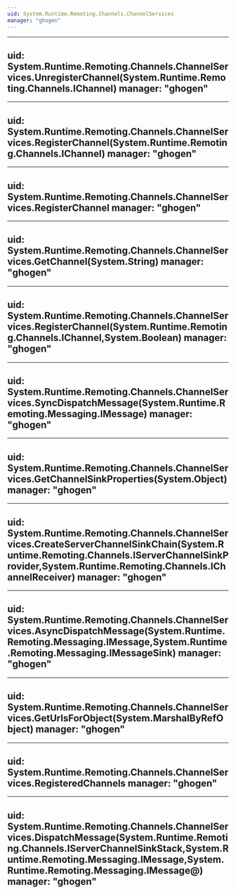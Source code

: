 ```yaml
---
uid: System.Runtime.Remoting.Channels.ChannelServices
manager: "ghogen"
---
```


---
uid: System.Runtime.Remoting.Channels.ChannelServices.UnregisterChannel(System.Runtime.Remoting.Channels.IChannel)
manager: "ghogen"
---

---
uid: System.Runtime.Remoting.Channels.ChannelServices.RegisterChannel(System.Runtime.Remoting.Channels.IChannel)
manager: "ghogen"
---

---
uid: System.Runtime.Remoting.Channels.ChannelServices.RegisterChannel
manager: "ghogen"
---

---
uid: System.Runtime.Remoting.Channels.ChannelServices.GetChannel(System.String)
manager: "ghogen"
---

---
uid: System.Runtime.Remoting.Channels.ChannelServices.RegisterChannel(System.Runtime.Remoting.Channels.IChannel,System.Boolean)
manager: "ghogen"
---

---
uid: System.Runtime.Remoting.Channels.ChannelServices.SyncDispatchMessage(System.Runtime.Remoting.Messaging.IMessage)
manager: "ghogen"
---

---
uid: System.Runtime.Remoting.Channels.ChannelServices.GetChannelSinkProperties(System.Object)
manager: "ghogen"
---

---
uid: System.Runtime.Remoting.Channels.ChannelServices.CreateServerChannelSinkChain(System.Runtime.Remoting.Channels.IServerChannelSinkProvider,System.Runtime.Remoting.Channels.IChannelReceiver)
manager: "ghogen"
---

---
uid: System.Runtime.Remoting.Channels.ChannelServices.AsyncDispatchMessage(System.Runtime.Remoting.Messaging.IMessage,System.Runtime.Remoting.Messaging.IMessageSink)
manager: "ghogen"
---

---
uid: System.Runtime.Remoting.Channels.ChannelServices.GetUrlsForObject(System.MarshalByRefObject)
manager: "ghogen"
---

---
uid: System.Runtime.Remoting.Channels.ChannelServices.RegisteredChannels
manager: "ghogen"
---

---
uid: System.Runtime.Remoting.Channels.ChannelServices.DispatchMessage(System.Runtime.Remoting.Channels.IServerChannelSinkStack,System.Runtime.Remoting.Messaging.IMessage,System.Runtime.Remoting.Messaging.IMessage@)
manager: "ghogen"
---
